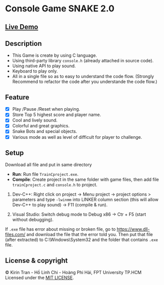 ﻿# Console Game SNAKE 2.0

## [Live Demo](https://youtu.be/T7vTSeiKzMs)

## Description

- This Game is create by using C language.
- Using third-party library `console.h` (already attached in source code).
- Using native API to play sound.
- Keyboard to play only.
- All in a single file so as to easy to understand the code flow.
(Strongly Recommend to refactor the code after you understande the code flow.)

## Feature

- [x] Play /Pause /Reset when playing.
- [x] Store Top 5 highest score and player name.
- [x] Cool and lively sound.
- [x] Colorful and great graphics. 
- [x] Snake Bots and special objects.
- [x] Various mode as well as level of difficult for player to challenge.

## Setup

Download all file and put in same directory

- **Run**: Run file `TrainCproject.exe`.
- **Compile**: Create project in the same folder with game files, then add file  `trainCproject.c` and `console.h` to project.

1. Dev-C++: Right click on project -> Menu project -> project options > parameters and type `-lwinmm` into LINKER column section (this will allow Dev-C++ to play sound) 
-> F11 (compile & run).

2. Visual Studio: Switch debug mode to Debug x86 -> Ctr + F5 (start without debugging).

If `.exe` file has error about missing or broken file, go to <https://www.dll-files.com/> and download the file that the error told you. Then put that file (after extracted) to C:\Windows\System32 and the folder that contains `.exe` file.

## License & copyright

© Kirin Tran - Hồ Linh Chi - Hoàng Phi Hải, FPT University TP.HCM
Licensed under the [MIT LICENSE](LICENSE).
